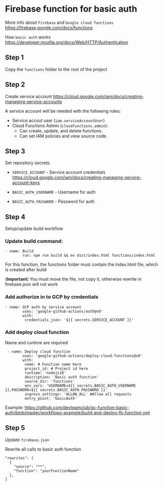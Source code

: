 # Firebase function for basic auth
More info about `Firebase` and `Google cloud functions` https://firebase.google.com/docs/functions

How `basic auth` works https://developer.mozilla.org/docs/Web/HTTP/Authentication

## Step 1
Copy the `functions` folder to the root of the project

## Step 2
Create service account
https://cloud.google.com/iam/docs/creating-managing-service-accounts
 
A service account will be needed
with the following roles:

- Service accout user (`iam.serviceAccountUser`)
- Cloud Functions Admin (`cloudfunctions.admin`):
  - Can create, update, and delete functions.
  - Can set IAM policies and view source code.

## Step 3
Set repository secrets:

- `SERVICE_ACCOUNT` - Service account credentials https://cloud.google.com/iam/docs/creating-managing-service-account-keys

- `BASIC_AUTH_USERNAME` - Username for auth

- `BASIC_AUTH_PASSWORD` - Password for auth


## Step 4
Setup/update build workflow

### Update build command: 
```
- name: Build
        run: npm run build && mv dist/index.html functions/index.html
```
For this function, the functions folder must contain the index.html file, which is created after build

(**Important**) You must move the file, not copy it, otherwise rewrite in firebase.json will not work

### Add authorize in to GCP by credentials
```
- name: GCP auth by service account
        uses: 'google-github-actions/auth@v0'
        with:
         credentials_json: '${{ secrets.SERVICE_ACCOUNT }}'
```

### Add deploy cloud function
Name and runtime are required
```
 - name: Deploy cloud function
        uses: 'google-github-actions/deploy-cloud-functions@v0'
        with:
         name: # Function name here
         project_id: # Project id here
         runtime: 'nodejs16'
         description: 'Basic auth function'
         source_dir: 'functions'
         env_vars: 'USERNAME=${{ secrets.BASIC_AUTH_USERNAME }},PASSWORD=${{ secrets.BASIC_AUTH_PASSWORD }}'
         ingress_settings: 'ALLOW_ALL' #Allow all requests
         entry_point: 'basicAuth'
```


Example: https://github.com/devteamclub/gc-function-basic-auth/blob/master/workflows-example/build-and-deploy-fb-function.yml


## Step 5
Update `firebase.json`

Rewrite all calls to basic auth function

```
"rewrites": [
  {
    "source": "**",
    "function": "yourFunctionName"
  },
]
